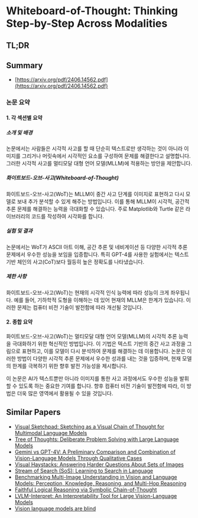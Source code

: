 # Whiteboard-of-Thought: Thinking Step-by-Step Across Modalities
## TL;DR
## Summary
- [https://arxiv.org/pdf/2406.14562.pdf](https://arxiv.org/pdf/2406.14562.pdf)

### 논문 요약

#### 1. 각 섹션별 요약

##### 소개 및 배경
논문에서는 사람들은 시각적 사고를 할 때 단순히 텍스트로만 생각하는 것이 아니라 이미지를 그리거나 머릿속에서 시각적인 요소를 구성하여 문제를 해결한다고 설명합니다. 그러한 시각적 사고를 멀티모달 대형 언어 모델(MLLM)에 적용하는 방안을 제안합니다.

##### 화이트보드-오브-사고(Whiteboard-of-Thought)
화이트보드-오브-사고(WoT)는 MLLM이 중간 사고 단계를 이미지로 표현하고 다시 모델로 보내 추가 분석할 수 있게 해주는 방법입니다. 이를 통해 MLLM이 시각적, 공간적 추론 문제를 해결하는 능력을 극대화할 수 있습니다. 주로 Matplotlib와 Turtle 같은 라이브러리의 코드를 작성하여 시각화를 합니다.

##### 실험 및 결과
논문에서는 WoT가 ASCII 아트 이해, 공간 추론 및 네비게이션 등 다양한 시각적 추론 문제에서 우수한 성능을 보임을 입증합니다. 특히 GPT-4를 사용한 실험에서는 텍스트 기반 체인의 사고(CoT)보다 월등히 높은 정확도를 나타냈습니다.

##### 제한 사항
화이트보드-오브-사고(WoT)는 현재의 시각적 인식 능력에 따라 성능이 크게 좌우됩니다. 예를 들어, 기하학적 도형을 이해하는 데 있어 현재의 MLLM은 한계가 있습니다. 이러한 문제는 컴퓨터 비전 기술이 발전함에 따라 개선될 것입니다.

#### 2. 종합 요약

화이트보드-오브-사고(WoT)는 멀티모달 대형 언어 모델(MLLM)의 시각적 추론 능력을 극대화하기 위한 혁신적인 방법입니다. 이 기법은 텍스트 기반의 중간 사고 과정을 그림으로 표현하고, 이를 모델이 다시 분석하여 문제를 해결하는 데 이용합니다. 논문은 이러한 방법이 다양한 시각적 추론 문제에서 우수한 성과를 내는 것을 입증하며, 현재 모델의 한계를 극복하기 위한 향후 발전 가능성을 제시합니다.

이 논문은 AI가 텍스트뿐만 아니라 이미지를 통한 사고 과정에서도 우수한 성능을 발휘할 수 있도록 하는 중요한 기여를 합니다. 향후 컴퓨터 비전 기술이 발전함에 따라, 이 방법은 더욱 많은 영역에서 활용될 수 있을 것입니다.

## Similar Papers
- [Visual Sketchpad: Sketching as a Visual Chain of Thought for Multimodal Language Models](2406.09403.md)
- [Tree of Thoughts: Deliberate Problem Solving with Large Language Models](2305.10601.md)
- [Gemini vs GPT-4V: A Preliminary Comparison and Combination of Vision-Language Models Through Qualitative Cases](2312.15011.md)
- [Visual Haystacks: Answering Harder Questions About Sets of Images](2407.13766.md)
- [Stream of Search (SoS): Learning to Search in Language](2404.03683.md)
- [Benchmarking Multi-Image Understanding in Vision and Language Models: Perception, Knowledge, Reasoning, and Multi-Hop Reasoning](2406.12742.md)
- [Faithful Logical Reasoning via Symbolic Chain-of-Thought](2405.18357.md)
- [LVLM-Interpret: An Interpretability Tool for Large Vision-Language Models](2404.03118.md)
- [Vision language models are blind](2407.06581.md)
